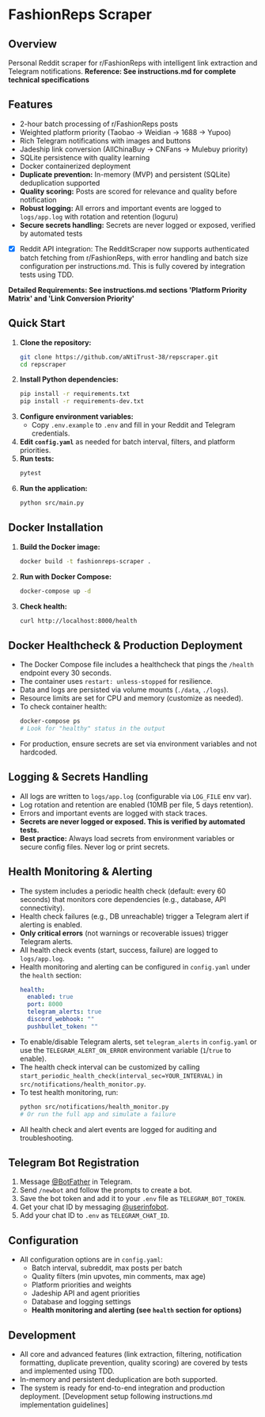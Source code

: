 # FashionReps Scraper

## Overview
Personal Reddit scraper for r/FashionReps with intelligent link extraction and Telegram notifications.
**Reference: See instructions.md for complete technical specifications**

## Features
- 2-hour batch processing of r/FashionReps posts
- Weighted platform priority (Taobao → Weidian → 1688 → Yupoo)
- Rich Telegram notifications with images and buttons
- Jadeship link conversion (AllChinaBuy → CNFans → Mulebuy priority)
- SQLite persistence with quality learning
- Docker containerized deployment
- **Duplicate prevention:** In-memory (MVP) and persistent (SQLite) deduplication supported
- **Quality scoring:** Posts are scored for relevance and quality before notification
- **Robust logging:** All errors and important events are logged to `logs/app.log` with rotation and retention (loguru)
- **Secure secrets handling:** Secrets are never logged or exposed, verified by automated tests
- [x] Reddit API integration: The RedditScraper now supports authenticated batch fetching from r/FashionReps, with error handling and batch size configuration per instructions.md. This is fully covered by integration tests using TDD.

**Detailed Requirements: See instructions.md sections 'Platform Priority Matrix' and 'Link Conversion Priority'**

## Quick Start

1. **Clone the repository:**
   ```bash
   git clone https://github.com/aNtiTrust-38/repscraper.git
   cd repscraper
   ```
2. **Install Python dependencies:**
   ```bash
   pip install -r requirements.txt
   pip install -r requirements-dev.txt
   ```
3. **Configure environment variables:**
   - Copy `.env.example` to `.env` and fill in your Reddit and Telegram credentials.
4. **Edit `config.yaml`** as needed for batch interval, filters, and platform priorities.
5. **Run tests:**
   ```bash
   pytest
   ```
6. **Run the application:**
   ```bash
   python src/main.py
   ```

## Docker Installation

1. **Build the Docker image:**
   ```bash
   docker build -t fashionreps-scraper .
   ```
2. **Run with Docker Compose:**
   ```bash
   docker-compose up -d
   ```
3. **Check health:**
   ```bash
   curl http://localhost:8000/health
   ```

## Docker Healthcheck & Production Deployment

- The Docker Compose file includes a healthcheck that pings the `/health` endpoint every 30 seconds.
- The container uses `restart: unless-stopped` for resilience.
- Data and logs are persisted via volume mounts (`./data`, `./logs`).
- Resource limits are set for CPU and memory (customize as needed).
- To check container health:
  ```bash
  docker-compose ps
  # Look for "healthy" status in the output
  ```
- For production, ensure secrets are set via environment variables and not hardcoded.

## Logging & Secrets Handling

- All logs are written to `logs/app.log` (configurable via `LOG_FILE` env var).
- Log rotation and retention are enabled (10MB per file, 5 days retention).
- Errors and important events are logged with stack traces.
- **Secrets are never logged or exposed. This is verified by automated tests.**
- **Best practice:** Always load secrets from environment variables or secure config files. Never log or print secrets.

## Health Monitoring & Alerting

- The system includes a periodic health check (default: every 60 seconds) that monitors core dependencies (e.g., database, API connectivity).
- Health check failures (e.g., DB unreachable) trigger a Telegram alert if alerting is enabled.
- **Only critical errors** (not warnings or recoverable issues) trigger Telegram alerts.
- All health check events (start, success, failure) are logged to `logs/app.log`.
- Health monitoring and alerting can be configured in `config.yaml` under the `health` section:
  ```yaml
  health:
    enabled: true
    port: 8000
    telegram_alerts: true
    discord_webhook: ""
    pushbullet_token: ""
  ```
- To enable/disable Telegram alerts, set `telegram_alerts` in `config.yaml` or use the `TELEGRAM_ALERT_ON_ERROR` environment variable (`1`/`true` to enable).
- The health check interval can be customized by calling `start_periodic_health_check(interval_sec=YOUR_INTERVAL)` in `src/notifications/health_monitor.py`.
- To test health monitoring, run:
  ```bash
  python src/notifications/health_monitor.py
  # Or run the full app and simulate a failure
  ```
- All health check and alert events are logged for auditing and troubleshooting.

## Telegram Bot Registration

1. Message [@BotFather](https://t.me/BotFather) in Telegram.
2. Send `/newbot` and follow the prompts to create a bot.
3. Save the bot token and add it to your `.env` file as `TELEGRAM_BOT_TOKEN`.
4. Get your chat ID by messaging [@userinfobot](https://t.me/userinfobot).
5. Add your chat ID to `.env` as `TELEGRAM_CHAT_ID`.

## Configuration

- All configuration options are in `config.yaml`:
  - Batch interval, subreddit, max posts per batch
  - Quality filters (min upvotes, min comments, max age)
  - Platform priorities and weights
  - Jadeship API and agent priorities
  - Database and logging settings
  - **Health monitoring and alerting (see `health` section for options)**

## Development
- All core and advanced features (link extraction, filtering, notification formatting, duplicate prevention, quality scoring) are covered by tests and implemented using TDD.
- In-memory and persistent deduplication are both supported.
- The system is ready for end-to-end integration and production deployment.
[Development setup following instructions.md implementation guidelines]
